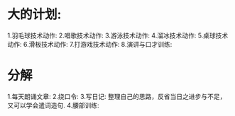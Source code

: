 # 大的计划:
1.羽毛球技术动作:
2.唱歌技术动作:
3.游泳技术动作:
4.溜冰技术动作:
5.桌球技术动作:
6.滑板技术动作:
7.打游戏技术动作:
8.演讲与口才训练:

# 分解
1.每天朗诵文章:
2.绕口令:
3.写日记: 整理自己的思路，反省当日之进步与不足，又可以学会遣词造句.
4.腰部训练:


